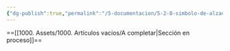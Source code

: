 ```yaml
---
{"dg-publish":true,"permalink":"/5-documentacion/5-2-8-simbolo-de-alzado-interior/","created":"2024-12-27T14:27:45.461-03:00","updated":"2025-01-28T19:22:47.186-03:00"}
---
```


==[[1000. Assets/1000. Artículos vacíos/A completar\|Sección en proceso]]==